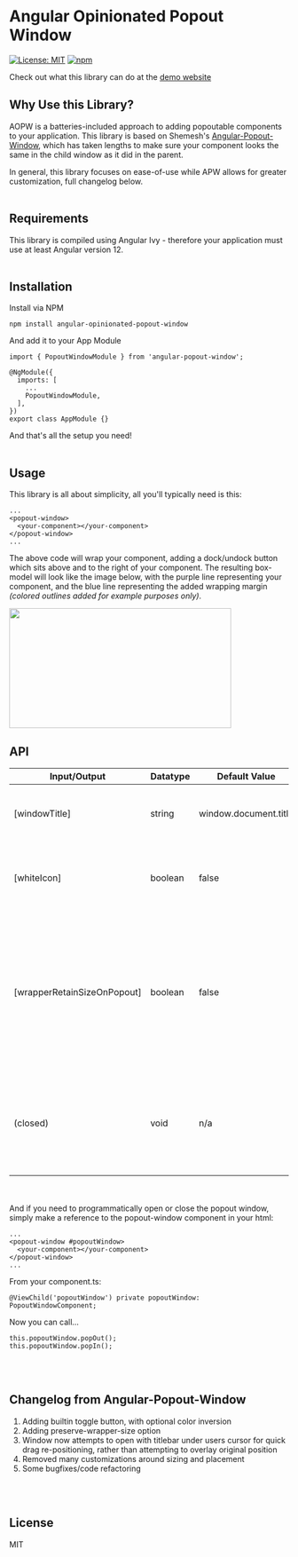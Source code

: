 # Angular Opinionated Popout Window

[![License: MIT](https://img.shields.io/badge/License-MIT-yellow.svg)](https://opensource.org/licenses/MIT)
[![npm](https://img.shields.io/npm/v/angular-popout-window)](https://www.npmjs.com/package/angular-popout-window)

Check out what this library can do at the [demo website](https://giimmer.github.io/angular-opinionated-popout-window/)

## Why Use this Library?
AOPW is a batteries-included approach to adding popoutable components to your application. This library is based on Shemesh's [Angular-Popout-Window](https://shemesh.github.io/angular-popout-window/), which has taken lengths to make sure your component looks the same in the child window as it did in the parent.

In general, this library focuses on ease-of-use while APW allows for greater customization, full changelog below.
<br>
<br>


## Requirements
This library is compiled using Angular Ivy - therefore your application must use at least Angular version 12. 
<br>
<br>

## Installation
Install via NPM

```
npm install angular-opinionated-popout-window
```

And add it to your App Module
```
import { PopoutWindowModule } from 'angular-popout-window';

@NgModule({
  imports: [
    ...
    PopoutWindowModule,
  ],
})
export class AppModule {}
```

And that's all the setup you need!
<br>
<br>

## Usage

This library is all about simplicity, all you'll typically need is this:

```
...
<popout-window>
  <your-component></your-component>
</popout-window>
...
```

The above code will wrap your component, adding a dock/undock button which sits above and to the right of your component. The resulting box-model will look like the image below, with the purple line representing your component, and the blue line representing the added wrapping margin *(colored outlines added for example purposes only)*.

<img src="https://github.com/GIimmer/angular-opinionated-popout-window/blob/main/popout-box-model.jpg?raw=true" width="400" height="216" />

<br>

## API

| Input/Output                    | Datatype    | Default Value         | Description
| ------------------------------- | ----------- | --------------------- | -----------------------------
| \[windowTitle\]                 | string      | window.document.title | Sets the document title of the child window
| \[whiteIcon\]                   | boolean     | false                 | Inverts color of undock icon, e.g. for dark themes
| \[wrapperRetainSizeOnPopout\]   | boolean     | false                 | Whether container for popoutable component retains its dimensions on popout - allows you to optimize for UI stability, or UI density
| \(closed\)                      | void        | n/a                   | Emits on close, either via pop-in button or simply close of the child window  

<br>
<br>
And if you need to programmatically open or close the popout window, simply make a reference to the popout-window component in your html:

```
...
<popout-window #popoutWindow>
  <your-component></your-component>
</popout-window>
...
```

From your component.ts:
```
@ViewChild('popoutWindow') private popoutWindow: PopoutWindowComponent;
```

Now you can call...
```
this.popoutWindow.popOut();
this.popoutWindow.popIn();
```
<br>
<br>

## Changelog from Angular-Popout-Window
1. Adding builtin toggle button, with optional color inversion
2. Adding preserve-wrapper-size option
3. Window now attempts to open with titlebar under users cursor for quick drag re-positioning, rather than attempting to overlay original position
4. Removed many customizations around sizing and placement
5. Some bugfixes/code refactoring
<br>
<br>

## License

MIT
